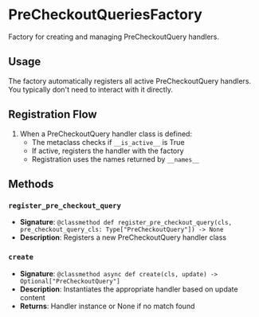 # PreCheckoutQueriesFactory

Factory for creating and managing PreCheckoutQuery handlers.

## Usage

The factory automatically registers all active PreCheckoutQuery handlers. 
You typically don't need to interact with it directly.

## Registration Flow

1. When a PreCheckoutQuery handler class is defined:
   - The metaclass checks if `__is_active__` is True
   - If active, registers the handler with the factory
   - Registration uses the names returned by `__names__`

## Methods

### `register_pre_checkout_query`
- **Signature**: `@classmethod def register_pre_checkout_query(cls, pre_checkout_query_cls: Type["PreCheckoutQuery"]) -> None`
- **Description**: Registers a new PreCheckoutQuery handler class

### `create`
- **Signature**: `@classmethod async def create(cls, update) -> Optional["PreCheckoutQuery"]`
- **Description**: Instantiates the appropriate handler based on update content
- **Returns**: Handler instance or None if no match found
